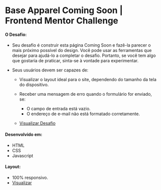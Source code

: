 # Base Apparel Coming Soon | Frontend Mentor Challenge

#### O Desafio:
  - Seu desafio é construir esta página Coming Soon e fazê-la parecer o mais próximo possível do design.
    Você pode usar as ferramentas que desejar para ajudá-lo a completar o desafio. 
    Portanto, se você tem algo que gostaria de praticar, sinta-se à vontade para experimentar.

  - Seus usuários devem ser capazes de:
    - Visualizar o layout ideal para o site, dependendo do tamanho da tela do dispositivo.
    - Receber uma mensagem de erro quando o formulário for enviado, se: 
      - O campo de entrada está vazio.
      - O endereço de e-mail não está formatado corretamente.
  
    - <a href="https://www.frontendmentor.io/challenges/base-apparel-coming-soon-page-5d46b47f8db8a7063f9331a0">Visualizar Desafio<a/>

#### Desenvolvido em:
  - HTML
  - CSS
  - Javascript

#### Layout:
  - 100% responsivo.
  - <a href="https://iammatheus.github.io/base-apparel-coming-soon-page">Visualizar<a/>
